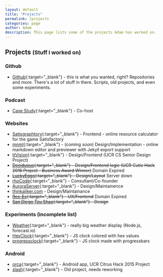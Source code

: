 ```yaml
---
layout: default
title: "Projects"
permalink: /projects
categories: page
author: Adam
description: This page lists some of the projects Adam has worked on.
---
```


<h2 class="">Projects <small>(Stuff I worked on)</small></h2>

### Github
+ [Github](http://github.com/thinkaliker){:target="_blank"} - this is what you wanted, right? Repositories and more. There's a lot of stuff in there. Scripts, old projects, and even some experiments.

### Podcast
+ [Case Study](https://casestudy.show){:target="_blank"} - Co-host

### Websites
+ [Satisgraphtory](https://satisgraphtory.com){:target="_blank"} - Frontend - online resource calculator for the game Satisfactory
+ [mnml](http://mnml.thinkaliker.com){:target="_blank"} - (coming soon) Design/Implementation - online markdown editor and previewer with Jekyll export support
+ [ttVision](http://ttvision.cc){:target="_blank"} - Design/Frontend (UCR CS Senior Design Project)
+ ~~[Deciduous](https://deciduous.cc){:target="_blank"} - Design/Frontend logic (UCR Cutie Hack 2016 Project - Business Award Winner)~~ Domain Expired
+ ~~[LuckyEggo](http://luckyeggo.com){:target="_blank"} - Design/Layout~~ Server down
+ [rhoCode](http://rhocode.com){:target="_blank"} - Consultant/Co-founder
+ [AuroraServer](http://auroraserver.tk){:target="_blank"} - Design/Maintainence
+ [thinkaliker.com](http://thinkaliker.com) - Design/Maintainance
+ ~~[Res-Ex](http://res-ex.net){:target="_blank"} - UX/Frontend~~ Domain Expired
+ ~~[San Diego Tzu Shao](http://sandiegotzushao.com){:target="_blank"} - Design~~

### Experiments (incomplete list)
+ [Weather](http://weather.thinkaliker.com){:target="_blank"} - really big weather display (Node.js, forecast.io)
+ [HexClock](http://cdn.thinkaliker.com/HexClock){:target="_blank"} - JS clock colored with hex values
+ [progressclock](http://cdn.thinkaliker.com/progressclock){:target="_blank"} - JS clock made with progressbars

### Android
+ [orca](http://github.com/rhocode/orca){:target="_blank"} - Android app, UCR Citrus Hack 2015 Project
+ [slash](http://github.com/thinkaliker/slash){:target="_blank"} - Old project, needs reworking
